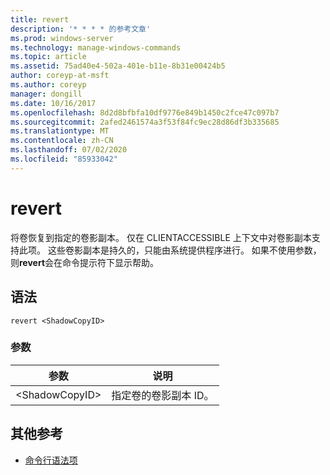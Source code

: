 ```yaml
---
title: revert
description: '* * * * 的参考文章'
ms.prod: windows-server
ms.technology: manage-windows-commands
ms.topic: article
ms.assetid: 75ad40e4-502a-401e-b11e-8b31e00424b5
author: coreyp-at-msft
ms.author: coreyp
manager: dongill
ms.date: 10/16/2017
ms.openlocfilehash: 8d2d8bfbfa10df9776e849b1450c2fce47c097b7
ms.sourcegitcommit: 2afed2461574a3f53f84fc9ec28d86df3b335685
ms.translationtype: MT
ms.contentlocale: zh-CN
ms.lasthandoff: 07/02/2020
ms.locfileid: "85933042"
---
```

# <a name="revert"></a>revert



将卷恢复到指定的卷影副本。 仅在 CLIENTACCESSIBLE 上下文中对卷影副本支持此项。 这些卷影副本是持久的，只能由系统提供程序进行。 如果不使用参数，则**revert**会在命令提示符下显示帮助。

## <a name="syntax"></a>语法

```
revert <ShadowCopyID>
```

### <a name="parameters"></a>参数

|参数|说明|
|---------|-----------|
|\<ShadowCopyID>|指定卷的卷影副本 ID。|

## <a name="additional-references"></a>其他参考

- [命令行语法项](command-line-syntax-key.md)